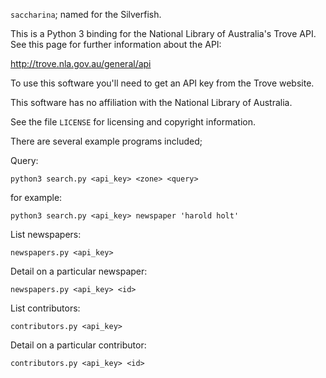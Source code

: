 
`saccharina`; named for the Silverfish.

This is a Python 3 binding for the National Library of Australia's
Trove API. See this page for further information about the API:

http://trove.nla.gov.au/general/api

To use this software you'll need to get an API key from the Trove
website.

This software has no affiliation with the National Library of Australia.

See the file `LICENSE` for licensing and copyright information.

There are several example programs included;

Query:

    python3 search.py <api_key> <zone> <query>

for example:

    python3 search.py <api_key> newspaper 'harold holt'

List newspapers:

    newspapers.py <api_key>

Detail on a particular newspaper:

    newspapers.py <api_key> <id>

List contributors:

    contributors.py <api_key>

Detail on a particular contributor:

    contributors.py <api_key> <id>

